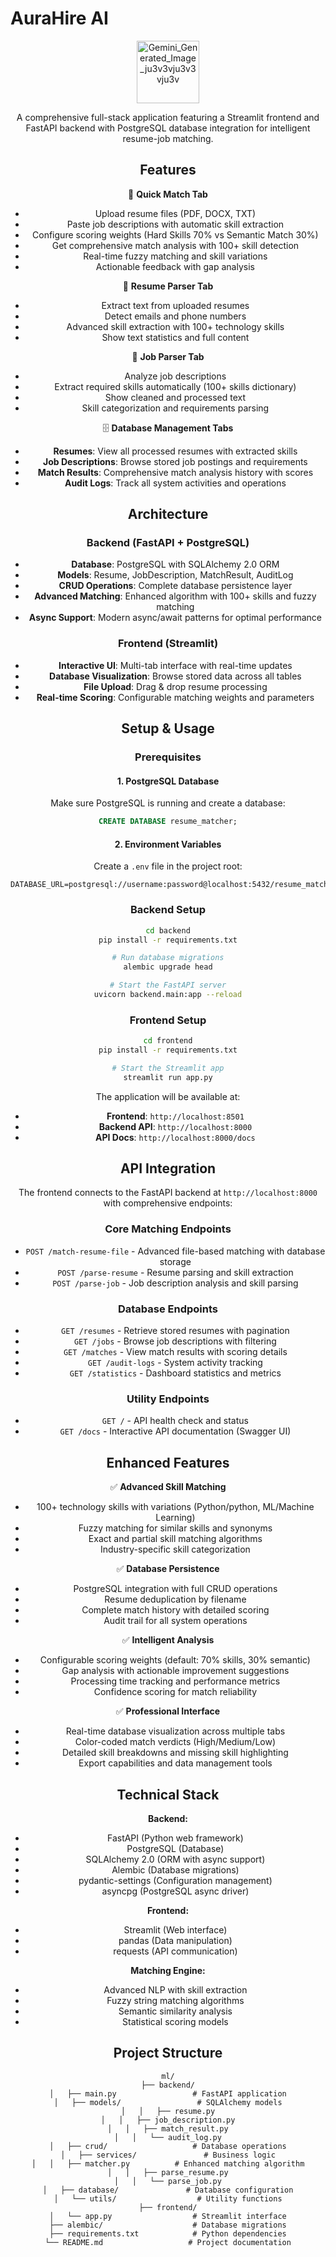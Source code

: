 # AuraHire AI

<div align="center">
  <img width="100" height="100" alt="Gemini_Generated_Image_ju3v3vju3v3vju3v" src=<img width="500" height="500" alt="Gemini_Generated_Image_ju3v3vju3v3vju3v-removebg-preview" src="https://github.com/user-attachments/assets/7e524efc-0d0e-4bf2-b7b4-eaeaf1d60ffa" />

A comprehensive full-stack application featuring a Streamlit frontend and FastAPI backend with PostgreSQL database integration for intelligent resume-job matching.

## Features

🚀 **Quick Match Tab**
- Upload resume files (PDF, DOCX, TXT)
- Paste job descriptions with automatic skill extraction
- Configure scoring weights (Hard Skills 70% vs Semantic Match 30%)
- Get comprehensive match analysis with 100+ skill detection
- Real-time fuzzy matching and skill variations
- Actionable feedback with gap analysis

📄 **Resume Parser Tab**
- Extract text from uploaded resumes
- Detect emails and phone numbers
- Advanced skill extraction with 100+ technology skills
- Show text statistics and full content

💼 **Job Parser Tab**
- Analyze job descriptions
- Extract required skills automatically (100+ skills dictionary)
- Show cleaned and processed text
- Skill categorization and requirements parsing

🗄️ **Database Management Tabs**
- **Resumes**: View all processed resumes with extracted skills
- **Job Descriptions**: Browse stored job postings and requirements
- **Match Results**: Comprehensive match analysis history with scores
- **Audit Logs**: Track all system activities and operations

## Architecture

### Backend (FastAPI + PostgreSQL)
- **Database**: PostgreSQL with SQLAlchemy 2.0 ORM
- **Models**: Resume, JobDescription, MatchResult, AuditLog
- **CRUD Operations**: Complete database persistence layer
- **Advanced Matching**: Enhanced algorithm with 100+ skills and fuzzy matching
- **Async Support**: Modern async/await patterns for optimal performance

### Frontend (Streamlit)
- **Interactive UI**: Multi-tab interface with real-time updates
- **Database Visualization**: Browse stored data across all tables
- **File Upload**: Drag & drop resume processing
- **Real-time Scoring**: Configurable matching weights and parameters

## Setup & Usage

### Prerequisites

#### 1. PostgreSQL Database
Make sure PostgreSQL is running and create a database:
```sql
CREATE DATABASE resume_matcher;
```

#### 2. Environment Variables
Create a `.env` file in the project root:
```env
DATABASE_URL=postgresql://username:password@localhost:5432/resume_matcher
```

### Backend Setup
```bash
cd backend
pip install -r requirements.txt

# Run database migrations
alembic upgrade head

# Start the FastAPI server
uvicorn backend.main:app --reload
```

### Frontend Setup
```bash
cd frontend
pip install -r requirements.txt

# Start the Streamlit app
streamlit run app.py
```

The application will be available at:
- **Frontend**: `http://localhost:8501`
- **Backend API**: `http://localhost:8000`
- **API Docs**: `http://localhost:8000/docs`

## API Integration

The frontend connects to the FastAPI backend at `http://localhost:8000` with comprehensive endpoints:

### Core Matching Endpoints
- `POST /match-resume-file` - Advanced file-based matching with database storage
- `POST /parse-resume` - Resume parsing and skill extraction
- `POST /parse-job` - Job description analysis and skill parsing

### Database Endpoints
- `GET /resumes` - Retrieve stored resumes with pagination
- `GET /jobs` - Browse job descriptions with filtering
- `GET /matches` - View match results with scoring details
- `GET /audit-logs` - System activity tracking
- `GET /statistics` - Dashboard statistics and metrics

### Utility Endpoints
- `GET /` - API health check and status
- `GET /docs` - Interactive API documentation (Swagger UI)

## Enhanced Features

✅ **Advanced Skill Matching**
- 100+ technology skills with variations (Python/python, ML/Machine Learning)
- Fuzzy matching for similar skills and synonyms
- Exact and partial skill matching algorithms
- Industry-specific skill categorization

✅ **Database Persistence**
- PostgreSQL integration with full CRUD operations
- Resume deduplication by filename
- Complete match history with detailed scoring
- Audit trail for all system operations

✅ **Intelligent Analysis**
- Configurable scoring weights (default: 70% skills, 30% semantic)
- Gap analysis with actionable improvement suggestions
- Processing time tracking and performance metrics
- Confidence scoring for match reliability

✅ **Professional Interface**
- Real-time database visualization across multiple tabs
- Color-coded match verdicts (High/Medium/Low)
- Detailed skill breakdowns and missing skill highlighting
- Export capabilities and data management tools

## Technical Stack

**Backend:**
- FastAPI (Python web framework)
- PostgreSQL (Database)
- SQLAlchemy 2.0 (ORM with async support)
- Alembic (Database migrations)
- pydantic-settings (Configuration management)
- asyncpg (PostgreSQL async driver)

**Frontend:**
- Streamlit (Web interface)
- pandas (Data manipulation)
- requests (API communication)

**Matching Engine:**
- Advanced NLP with skill extraction
- Fuzzy string matching algorithms
- Semantic similarity analysis
- Statistical scoring models

## Project Structure

```
ml/
├── backend/
│   ├── main.py                 # FastAPI application
│   ├── models/                 # SQLAlchemy models
│   │   ├── resume.py
│   │   ├── job_description.py
│   │   ├── match_result.py
│   │   └── audit_log.py
│   ├── crud/                   # Database operations
│   ├── services/               # Business logic
│   │   ├── matcher.py          # Enhanced matching algorithm
│   │   ├── parse_resume.py
│   │   └── parse_job.py
│   ├── database/               # Database configuration
│   └── utils/                  # Utility functions
├── frontend/
│   └── app.py                  # Streamlit interface
├── alembic/                    # Database migrations
├── requirements.txt            # Python dependencies
└── README.md                   # Project documentation
```
